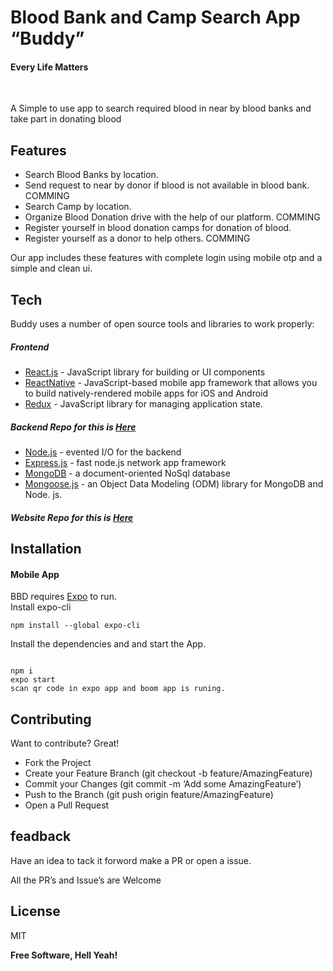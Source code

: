 <h1 class="code-line" data-line-start=0 data-line-end=1 ><a id="Blood_Bank_Search_App_BBD_0"></a>Blood Bank and Camp Search App “Buddy”</h1>
<h4 class="code-line" data-line-start=1 data-line-end=2 ><a id="Every_Life_Matters_1"></a>Every Life Matters</h4>

&nbsp;&nbsp;&nbsp;&nbsp;&nbsp;&nbsp;&nbsp;&nbsp;&nbsp;&nbsp;&nbsp;&nbsp;&nbsp;&nbsp;&nbsp;&nbsp;&nbsp;&nbsp;&nbsp;

A Simple to use app to search required blood in near by blood banks and take part in donating blood</p>
<h2 class="code-line" data-line-start=7 data-line-end=8 ><a id="Features_7"></a>Features</h2>
<ul>
<li class="has-line-data" data-line-start="8" data-line-end="9">Search Blood Banks by location.</li>
<li class="has-line-data" data-line-start="9" data-line-end="10">Send request to near by donor if blood is not available in blood bank. COMMING</li>
  <li class="has-line-data" data-line-start="8" data-line-end="9">Search Camp by location.</li>
<li class="has-line-data" data-line-start="10" data-line-end="11">Organize Blood Donation drive with the help of our platform. COMMING</li>
<li class="has-line-data" data-line-start="11" data-line-end="12">Register yourself in blood donation camps for donation of blood.</li>
<li class="has-line-data" data-line-start="12" data-line-end="14">Register yourself as a donor to help others. COMMING</li>
</ul>
<p class="has-line-data" data-line-start="14" data-line-end="15">Our app includes these features with complete login using mobile otp and a simple and clean ui.</p>
<h2 class="code-line" data-line-start=16 data-line-end=17 ><a id="Tech_16"></a>Tech</h2>
<p class="has-line-data" data-line-start="18" data-line-end="19">Buddy uses a number of open source tools and libraries to work properly:</p>
<h5 class="code-line" data-line-start=20 data-line-end=21 ><a id="Frontend_20"></a>Frontend</h5>
<ul>
<li class="has-line-data" data-line-start="21" data-line-end="22"><a href="https://reactjs.org/">React.js</a> - JavaScript library for building or UI components</li>
<li class="has-line-data" data-line-start="22" data-line-end="23"><a href="https://reactnative.dev/">ReactNative</a> - JavaScript-based mobile app framework that allows you to build natively-rendered mobile apps for iOS and Android</li>
<li class="has-line-data" data-line-start="23" data-line-end="24"><a href="https://www.npmjs.com/package/redux">Redux</a> - JavaScript library for managing application state.</li>
</ul>
<h5 class="code-line" data-line-start=26 data-line-end=27 ><a id="Backend_26"></a>Backend Repo for this is <a href="https://github.com/MEMARSAHAB/">Here</a> </h5>
<ul>
<li class="has-line-data" data-line-start="27" data-line-end="28"><a href="http://nodejs.org">Node.js</a> - evented I/O for the backend</li>
<li class="has-line-data" data-line-start="28" data-line-end="29"><a href="http://expressjs.com">Express.js</a> - fast node.js network app framework</li>
<li class="has-line-data" data-line-start="29" data-line-end="30"><a href="https://www.mongodb.com/">MongoDB</a> - a document-oriented NoSql database</li>
<li class="has-line-data" data-line-start="30" data-line-end="32"><a href="https://www.npmjs.com/package/mongoose">Mongoose.js</a> - an Object Data Modeling (ODM) library for MongoDB and Node. js.</li>
  

</ul>
<h5 class="code-line" data-line-start=26 data-line-end=27 ><a id="Backend_26"></a>Website Repo for this is <a href="https://github.com/MEMARSAHAB/">Here</a> </h5>  


<h2 class="code-line" data-line-start=34 data-line-end=35 ><a id="Installation_34"></a>Installation</h2>

<h4 class="code-line" data-line-start=66 data-line-end=67 ><a id="Mobile_App_66"></a>Mobile App</h4>
<p class="has-line-data" data-line-start="67" data-line-end="69">BBD requires <a href="https://expo.io/">Expo</a> to run.<br>
Install expo-cli</p>
<pre><code class="has-line-data" data-line-start="70" data-line-end="72" class="language-sh">npm install --global expo-cli
</code></pre>
<p class="has-line-data" data-line-start="73" data-line-end="74">Install the dependencies and and start the App.</p>
<pre><code class="has-line-data" data-line-start="75" data-line-end="80" class="language-sh">
npm i
expo start
scan qr code <span class="hljs-keyword">in</span> expo app and boom app is runing.
</code></pre>
<h2 class="code-line" data-line-start=81 data-line-end=82 ><a id="Contributing_81"></a>Contributing</h2>
<p class="has-line-data" data-line-start="83" data-line-end="84">Want to contribute? Great!</p>
<ul>
<li class="has-line-data" data-line-start="84" data-line-end="85">Fork the Project</li>
<li class="has-line-data" data-line-start="85" data-line-end="86">Create your Feature Branch (git checkout -b feature/AmazingFeature)</li>
<li class="has-line-data" data-line-start="86" data-line-end="87">Commit your Changes (git commit -m ‘Add some AmazingFeature’)</li>
<li class="has-line-data" data-line-start="87" data-line-end="88">Push to the Branch (git push origin feature/AmazingFeature)</li>
<li class="has-line-data" data-line-start="88" data-line-end="90">Open a Pull Request</li>
</ul>
<h2 class="code-line" data-line-start=90 data-line-end=91 ><a id="feadback_90"></a>feadback</h2>
<p class="has-line-data" data-line-start="92" data-line-end="93">Have an idea to tack it forword make a PR or open a issue.</p>
<p class="has-line-data" data-line-start="94" data-line-end="95">All the PR’s and Issue’s are Welcome</p>
<h2 class="code-line" data-line-start=96 data-line-end=97 ><a id="License_96"></a>License</h2>
<p class="has-line-data" data-line-start="98" data-line-end="99">MIT</p>
<p class="has-line-data" data-line-start="100" data-line-end="101"><strong>Free Software, Hell Yeah!</strong></p>
